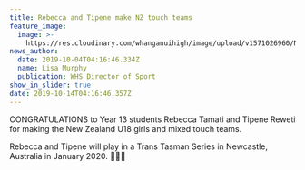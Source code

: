 ```yaml
---
title: Rebecca and Tipene make NZ touch teams
feature_image:
  image: >-
    https://res.cloudinary.com/whanganuihigh/image/upload/v1571026960/News/Chess%20tourns%20Oct%202019/Untitled-1.jpg
news_author:
  date: 2019-10-04T04:16:46.334Z
  name: Lisa Murphy
  publication: WHS Director of Sport
show_in_slider: true
date: 2019-10-14T04:16:46.357Z
---
```

CONGRATULATIONS to Year 13 students Rebecca Tamati and Tipene Reweti for making the New Zealand U18 girls and mixed touch teams.

Rebecca and Tipene will play in a Trans Tasman Series in Newcastle, Australia in January 2020. 💚🏉💛
